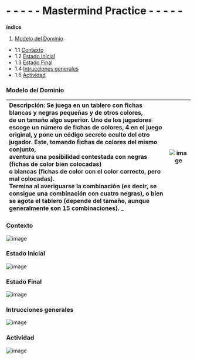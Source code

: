 # - - - - - Mastermind Practice - - - - -

**índice**

1. [Modelo del Dominio](#Modelo-del-Dominio)
  - 1.1 [Contexto](#Contexto)
  - 1.2 [Estado Inicial](#Estado-Inicial)
  - 1.3 [Estado Final](#Estado-Final) 
  - 1.4 [Intrucciones generales](#Intrucciones-generales)
  - 1.5 [Actividad](#Actividad)

### Modelo del Dominio

| Descripción: **Se juega en un tablero con fichas blancas y negras pequeñas y de otros colores,<br/> de un tamaño algo superior. Uno de los jugadores escoge un número de fichas de colores, 4 en el juego original, y pone un código secreto oculto del otro jugador. Este, tomando fichas de colores del mismo conjunto, <br/> aventura una posibilidad contestada con negras (fichas de color bien colocadas) <br/> o blancas (fichas de color con el color correcto, pero mal colocadas).<br/> Termina al averiguarse la combinación (es decir, se consigue una combinación con cuatro negras), o bien se agota el tablero (depende del tamaño, aunque generalmente son 15 combinaciones).** _<br/> | ![image](https://user-images.githubusercontent.com/46433173/196737543-bb3ab377-a450-41ec-970d-761dc76231dd.png)|
| :------- | :------: |  

### Contexto

![image](https://user-images.githubusercontent.com/46433173/196737370-9ec33037-3948-40cc-b0d1-ba2a82fdd0cf.png)

### Estado Inicial

![image](https://user-images.githubusercontent.com/46433173/196755462-a4c65566-8eaa-43ab-a3bf-05b168c020b1.png)

### Estado Final

![image](https://user-images.githubusercontent.com/46433173/196788019-393ec38f-24ec-4c83-989d-728cc241c2f8.png)

### Intrucciones generales

![image](https://user-images.githubusercontent.com/46433173/196787385-885b537c-7600-4fba-b81c-135c03c0f82f.png)

### Actividad

![image](https://user-images.githubusercontent.com/46433173/196793856-a8354245-b48f-469f-8c45-0685e0ff7aca.png)


